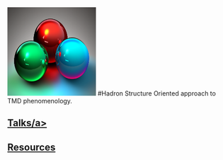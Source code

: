 
<img src="images/3quarks.png" width="200" height="200"> 
#Hadron Structure Oriented approach to TMD phenomenology.


## <a href="https://github.com/hso-tmd/hso-tmd.github.io/tree/main/slides" target="_blank">Talks/a>

## <a href="https://tddyrogers.github.io/python4physics.github.io/documents/Python4Physics.pdf" target="_blank">Resources</a>



